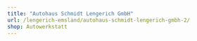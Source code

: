 ```yaml
---
title: "Autohaus Schmidt Lengerich GmbH"
url: /lengerich-emsland/autohaus-schmidt-lengerich-gmbh-2/
shop: Autowerkstatt
---
```

